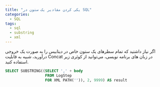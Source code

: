 ```yaml
---
title: "یکی کردن مقادیر یک ستون در SQL"
categories:
  - SQL
tags:
  - sql
  - substring
  - xml
---
```


اگر نیاز داشتید که تمام سطرهای یک ستون خاص در دیتابیس را به صورت یک خروجی درآورید، شبیه به قابلیت Concat در زبان های برنامه نویسی، می‌توانید از کوئری زیر استفاده کنید.  


```sql
SELECT SUBSTRING((SELECT ',' + body
                  FROM LogStep
                  FOR XML PATH('')), 2, 9999) AS result
```